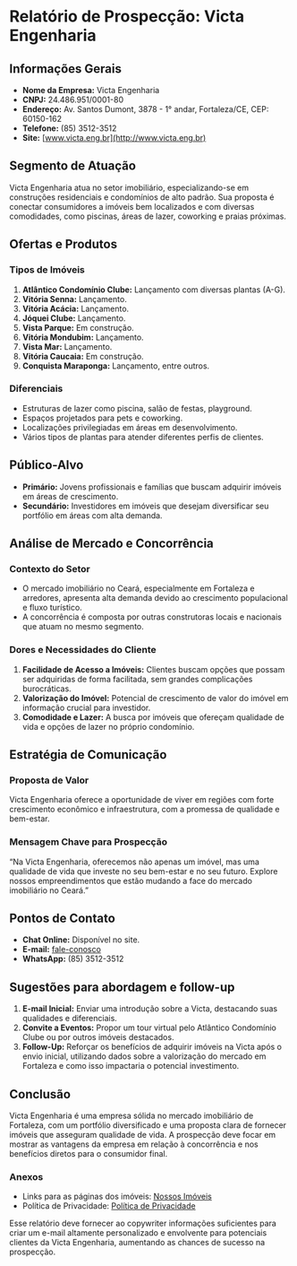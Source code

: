 # Relatório de Prospecção: Victa Engenharia 

## Informações Gerais
- **Nome da Empresa:** Victa Engenharia
- **CNPJ:** 24.486.951/0001-80
- **Endereço:** Av. Santos Dumont, 3878 - 1° andar, Fortaleza/CE, CEP: 60150-162
- **Telefone:** (85) 3512-3512
- **Site:** [www.victa.eng.br](http://www.victa.eng.br)

## Segmento de Atuação
Victa Engenharia atua no setor imobiliário, especializando-se em construções residenciais e condomínios de alto padrão. Sua proposta é conectar consumidores a imóveis bem localizados e com diversas comodidades, como piscinas, áreas de lazer, coworking e praias próximas.

## Ofertas e Produtos
### Tipos de Imóveis
1. **Atlântico Condomínio Clube:** Lançamento com diversas plantas (A-G).
2. **Vitória Senna:** Lançamento.
3. **Vitória Acácia:** Lançamento.
4. **Jóquei Clube:** Lançamento.
5. **Vista Parque:** Em construção.
6. **Vitória Mondubim:** Lançamento.
7. **Vista Mar:** Lançamento.
8. **Vitória Caucaia:** Em construção.
9. **Conquista Maraponga:** Lançamento, entre outros.

### Diferenciais
- Estruturas de lazer como piscina, salão de festas, playground.
- Espaços projetados para pets e coworking.
- Localizações privilegiadas em áreas em desenvolvimento.
- Vários tipos de plantas para atender diferentes perfis de clientes.

## Público-Alvo
- **Primário:** Jovens profissionais e famílias que buscam adquirir imóveis em áreas de crescimento.
- **Secundário:** Investidores em imóveis que desejam diversificar seu portfólio em áreas com alta demanda.

## Análise de Mercado e Concorrência
### Contexto do Setor
- O mercado imobiliário no Ceará, especialmente em Fortaleza e arredores, apresenta alta demanda devido ao crescimento populacional e fluxo turístico. 
- A concorrência é composta por outras construtoras locais e nacionais que atuam no mesmo segmento.

### Dores e Necessidades do Cliente
1. **Facilidade de Acesso a Imóveis:** Clientes buscam opções que possam ser adquiridas de forma facilitada, sem grandes complicações burocráticas.
2. **Valorização do Imóvel:** Potencial de crescimento de valor do imóvel em informação crucial para investidor.
3. **Comodidade e Lazer:** A busca por imóveis que ofereçam qualidade de vida e opções de lazer no próprio condomínio.

## Estratégia de Comunicação
### Proposta de Valor
Victa Engenharia oferece a oportunidade de viver em regiões com forte crescimento econômico e infraestrutura, com a promessa de qualidade e bem-estar. 

### Mensagem Chave para Prospecção
“Na Victa Engenharia, oferecemos não apenas um imóvel, mas uma qualidade de vida que investe no seu bem-estar e no seu futuro. Explore nossos empreendimentos que estão mudando a face do mercado imobiliário no Ceará.”

## Pontos de Contato
- **Chat Online:** Disponível no site.
- **E-mail:** [fale-conosco](https://www.victa.eng.br/fale-conosco)
- **WhatsApp:** (85) 3512-3512

## Sugestões para abordagem e follow-up
1. **E-mail Inicial:** Enviar uma introdução sobre a Victa, destacando suas qualidades e diferenciais.
2. **Convite a Eventos:** Propor um tour virtual pelo Atlântico Condomínio Clube ou por outros imóveis destacados.
3. **Follow-Up:** Reforçar os benefícios de adquirir imóveis na Victa após o envio inicial, utilizando dados sobre a valorização do mercado em Fortaleza e como isso impactaria o potencial investimento.

## Conclusão
Victa Engenharia é uma empresa sólida no mercado imobiliário de Fortaleza, com um portfólio diversificado e uma proposta clara de fornecer imóveis que asseguram qualidade de vida. A prospecção deve focar em mostrar as vantagens da empresa em relação à concorrência e nos benefícios diretos para o consumidor final. 

### Anexos
- Links para as páginas dos imóveis: [Nossos Imóveis](https://www.victa.eng.br/nossos-imoveis)
- Política de Privacidade: [Política de Privacidade](https://www.victa.eng.br/politica-de-privacidade) 

Esse relatório deve fornecer ao copywriter informações suficientes para criar um e-mail altamente personalizado e envolvente para potenciais clientes da Victa Engenharia, aumentando as chances de sucesso na prospecção.